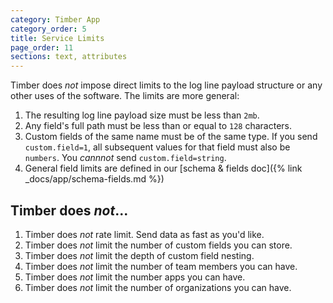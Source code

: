 ```yaml
---
category: Timber App
category_order: 5
title: Service Limits
page_order: 11
sections: text, attributes
---
```


Timber does _not_ impose direct limits to the log line payload structure or any other uses
of the software. The limits are more general:

1. The resulting log line payload size must be less than `2mb`.
2. Any field's full path must be less than or equal to `128` characters.
3. Custom fields of the same name must be of the same type. If you send `custom.field=1`, all
   subsequent values for that field must also be `numbers`. You _cannnot_ send
   `custom.field=string`.
4. General field limits are defined in our [schema & fields doc]({% link _docs/app/schema-fields.md %})

## Timber does *not*...

1. Timber does _not_ rate limit. Send data as fast as you'd like.
2. Timber does _not_ limit the number of custom fields you can store.
3. Timber does _not_ limit the depth of custom field nesting.
4. Timber does _not_ limit the number of team members you can have.
5. Timber does _not_ limit the number apps you can have.
6. Timber does _not_ limit the number of organizations you can have.